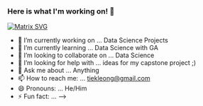 ### Here is what I'm working on! 👋


 [![Matrix SVG](https://raw.githubusercontent.com/rodrigograca31/rodrigograca31/master/matrix.svg)](https://www.youtube.com/watch?v=dQw4w9WgXcQ) 


- 🔭 I’m currently working on ... Data Science Projects
- 🌱 I’m currently learning ... Data Science with GA
- 👯 I’m looking to collaborate on ... Data Science
- 🤔 I’m looking for help with ... ideas for my capstone project ;)
- 💬 Ask me about ... Anything
- 📫 How to reach me: ... tiekleong@gmail.com
- 😄 Pronouns: ... He/Him
- ⚡ Fun fact: ...
-->
